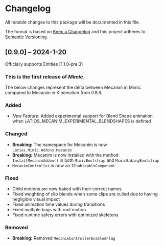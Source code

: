 # Changelog

All notable changes to this package will be documented in this file.

The format is based on [Keep a Changelog](http://keepachangelog.com/en/1.0.0/)
and this project adheres to [Semantic
Versioning](http://semver.org/spec/v2.0.0.html).

## [0.9.0] – 2024-1-20

Officially supports Entities [1.1.0-pre.3]

### This is the first release of *Mimic*.

The below changes represent the delta between Mecanim in Mimic compared to
Mecanim in Kinemation from 0.8.6.

### Added

-   *New Feature:* Added experimental support for Blend Shape animation when
    LATIOS_MECANIM_EXPERIMENTAL_BLENDSHAPES is defined

### Changed

-   **Breaking:** The namespace for Mecanim is now `Latios.Mimic.Addons.Mecanim`
-   **Breaking:** Mecanim is now installed with the method
    `InstallMecanimAddon()` in both `MimicBootstrap` and `MimicBakingBootstrap`
-   `MecanimController` is now an `IEnableableComponent`

### Fixed

-   Child motions are now baked with their correct names
-   Fixed weighting of clip blends when some clips are culled due to having
    negligible visual impact
-   Fixed animation time values during transitions
-   Fixed multiple bugs with root motion
-   Fixed runtime safety errors with optimized skeletons

### Removed

-   **Breaking:** Removed `MecanimControllerEnabledFlag`

